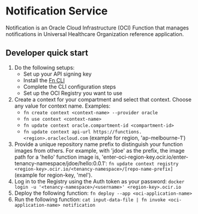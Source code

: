 # Notification Service
Notification is an Oracle Cloud Infrastructure (OCI) Function that manages notifications in Universal Healthcare Organization reference application.

## Developer quick start
1. Do the following setups:
     - Set up your API signing key
     - Install the [Fn CLI](https://docs.oracle.com/en-us/iaas/Content/Functions/Tasks/functionsquickstartlocalhost.htm#functionsquickstartlocalhost)
     - Complete the CLI configuration steps
     - Set up the OCI Registry you want to use
1. Create a context for your compartment and select that context. Choose any value for context name. Examples:
   - ```fn create context <context-name> --provider oracle``` 
   - ```fn use context <context-name>``` 
   - ```fn update context oracle.compartment-id <compartment-id>```
   - ```fn update context api-url https://functions.<region>.oraclecloud.com``` (example for region, 'ap-melbourne-1')
1. Provide a unique repository name prefix to distinguish your function images from others. For example, with 'jdoe' as the prefix, the image path for a 'hello' function image is, 'enter-oci-region-key.ocir.io/enter-tenancy-namespace/jdoe/hello:0.0.1': 
      ```fn update context registry <region-key>.ocir.io/<tenancy-namespace>/[repo-name-prefix]``` (example for region-key, 'mel').
1. Log in to the Registry using the Auth token as your password:
   ```docker login -u '<tenancy-namespace>/<username>' <region-key>.ocir.io```
1. Deploy the following function: 
   ```fn deploy --app <oci-application-name>```
1. Run the following function: 
   ```cat input-data-file | fn invoke <oci-application-name> notification```



